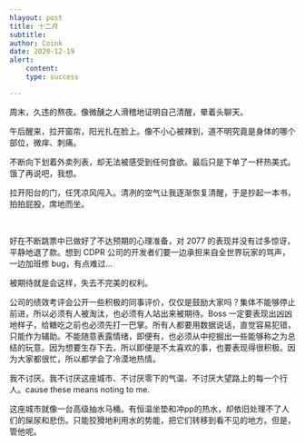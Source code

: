 ```yaml
---
hlayout: post
title: 十二月
subtitle: 
author: Coink
date: 2020-12-19
alert: 
    content: 
    type: success

---
```




周末，久违的熬夜。像微醺之人滑稽地证明自己清醒，晕着头聊天。

午后醒来，拉开窗帘，阳光扎在脸上。像不小心被辣到，道不明究竟是身体的哪个部位，微痒、刺痛。

不断向下划着外卖列表，却无法被感受到任何食欲。最后只是下单了一杯热美式。饿了再说吧，我想。

拉开阳台的门，任凭凉风闯入。清冽的空气让我逐渐恢复清醒，于是抄起一本书，拍拍屁股，席地而坐。

&nbsp;

好在不断跳票中已做好了不达预期的心理准备，对 2077 的表现并没有过多惊讶，平静地退了款。想到 CDPR 公司的开发者们要一边承担来自全世界玩家的骂声，一边加班修 bug，有点难过...

被期待就是会这样，失去不完美的权利。

公司的绩效考评会公开一些积极的同事评价，仅仅是鼓励大家吗？集体不能够停止前进，所以必须有人被淘汰，也必须有人站出来被期待。Boss 一定要表现出凶凶地样子，给糖吃之前也必须先打一巴掌。所有人都要用数据说话，直觉容易犯错，只能作为辅助。不能随意表露情绪，即便有，也必须从中挖掘出一些能够称之为总结的玩意。因为想要生存下去，所以即便是不太喜欢的事，也要表现得很积极。因为大家都很忙，所以都学会了冷漠地热情。

我不讨厌。我不讨厌这座城市、不讨厌零下的气温、不讨厌大望路上的每一个行人。cause these means noting to me.

这座城市就像一台高级抽水马桶。有恒温坐垫和冲pp的热水，却依旧处理不了人们的屎尿和悲伤。只能狡猾地利用水的势能，把它们转移到看不见的地方。但是，管他呢。

